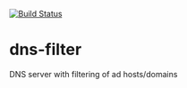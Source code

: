 [![Build Status](https://dev.azure.com/jskov0656/dns-filter/_apis/build/status/jskov.dns-filter?branchName=master)](https://dev.azure.com/jskov0656/dns-filter/_build/latest?definitionId=1&branchName=master)

# dns-filter
DNS server with filtering of ad hosts/domains
